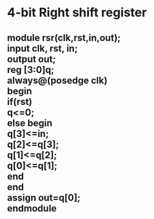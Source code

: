 # 4-bit Right shift register 
<h2>
module rsr(clk,rst,in,out); <br/>
input clk, rst, in; <br/>
output out; <br/>
reg [3:0]q; <br/>
always@(posedge clk) <br/>
begin <br/>
if(rst) <br/>
q<=0; <br/>
else begin <br/>
q[3]<=in; <br/>
q[2]<=q[3]; <br/>
q[1]<=q[2]; <br/>
q[0]<=q[1]; <br/>
end <br/>
end <br/>
assign out=q[0]; <br/>
endmodule </h2>
